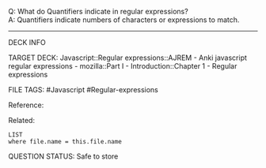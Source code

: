Q: What do Quantifiers indicate in regular expressions?  
A: Quantifiers indicate numbers of characters or expressions to match.
<!--ID: 1693833350956-->

---

DECK INFO

TARGET DECK: Javascript::Regular expressions::AJREM - Anki javascript regular expressions - mozilla::Part I - Introduction::Chapter 1 - Regular expressions

FILE TAGS: #Javascript #Regular-expressions

Reference:

Related:

```dataview
LIST
where file.name = this.file.name
```



QUESTION STATUS: Safe to store